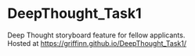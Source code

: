 # DeepThought_Task1
Deep Thought storyboard feature for fellow applicants. <br>
Hosted at https://griffinn.github.io/DeepThought_Task1/
